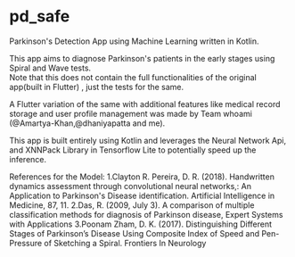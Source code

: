# pd_safe
Parkinson's Detection App using Machine Learning written in Kotlin.

This app aims to  diagnose Parkinson's patients in the early stages using Spiral and Wave tests. 
<br>Note that this does not contain the full functionalities of the original app(built in Flutter) , just the tests for the same.</br>

A Flutter variation of the same with additional features like medical record storage and user profile management was made by Team whoami (@Amartya-Khan,@dhaniyapatta and me).

This app is built entirely using Kotlin and leverages the Neural Network Api, and XNNPack Library in Tensorflow Lite to potentially speed up the inference.

References for the Model:
1.Clayton R. Pereira, D. R. (2018). Handwritten dynamics assessment through convolutional neural networks,: An Application to Parkinson's Disease identification. Artificial Intelligence in Medicine, 87, 11.
2.Das, R. (2009, July 3). A comparison of multiple classification methods for diagnosis of Parkinson disease, Expert Systems with Applications
3.Poonam Zham, D. K. (2017). Distinguishing Different Stages of Parkinson’s Disease Using Composite Index of Speed and Pen-Pressure of Sketching a Spiral. Frontiers In Neurology

